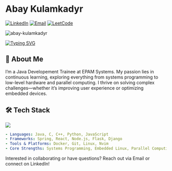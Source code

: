 # Abay Kulamkadyr
[![LinkedIn](https://img.shields.io/badge/LinkedIn-Connect-blue)](https://www.linkedin.com/in/abay-kulamkadyr)
[![Email](https://img.shields.io/badge/Email-Contact-red)](mailto:kulamkadyr.abay@gmail.com)
[![LeetCode](https://img.shields.io/badge/LeetCode-green)](https://leetcode.com/u/aubakich)
<p align="left"> <img src="https://komarev.com/ghpvc/?username=abay-kulamkadyr&label=Profile%20views&color=0e75b6&style=flat" alt="abay-kulamkadyr" /> </p>

<p align="left">
  
[![Typing SVG](https://readme-typing-svg.demolab.com/?font=Time+New+Roman&size=25&color=%23FFFFFF&width=600&lines=Software+Engineer;Continuous+learning)](https://git.io/typing-svg)

</p>

## 🌱 About Me

I’m a Java Developement Trainee at EPAM Systems. My passion lies in continuous learning, exploring everything from systems programming to low-level hardware and parallel computing. I thrive on solving complex challenges—whether it’s improving user experience or optimizing embedded devices.


## 🛠️ Tech Stack
<p align='left'>
  
  <img  src="https://github-readme-stats.vercel.app/api/top-langs/?username=abay-kulamkadyr&layout=compact&theme=buefy&langs_count=8">

</p>

```yaml
- Languages: Java, C, C++, Python, JavaScript
- Frameworks: Spring, React, Node.js, Flask, Django
- Tools & Platforms: Docker, Git, Linux, Nvim
- Core Strengths: Systems Programming, Embedded Linux, Parallel Computing
```
Interested in collaborating or have questions?
Reach out via Email or connect on LinkedIn!
